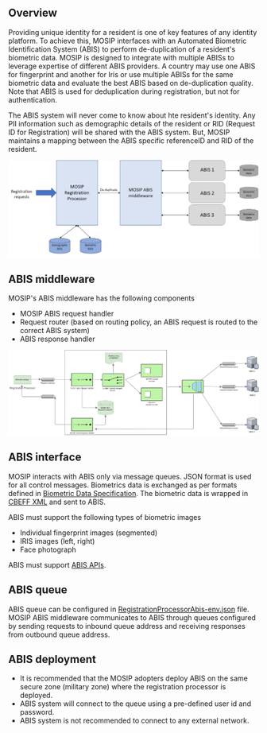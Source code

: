 ## Overview

Providing unique identity for a resident is one of key features of any identity platform. To achieve this, MOSIP interfaces with an Automated Biometric Identification System (ABIS) to perform de-duplication of a resident's biometric data. MOSIP is designed to integrate with multiple ABISs to leverage expertise of different ABIS providers. A country may use one ABIS for fingerprint and another for Iris or use multiple ABISs for the same biometric data and evaluate the best ABIS based on de-duplication quality. Note that ABIS is used for deduplication during registration, but not for authentication.

The ABIS system will never come to know about hte resident's identity. Any PII information such as demographic details of the resident or RID (Request ID for Registration) will be shared with the ABIS system. But, MOSIP maintains a mapping between the ABIS specific referenceID and RID of the resident.

![](_images/arch_diagrams/ABIS_middleware.png)

## ABIS middleware
MOSIP's ABIS middleware has the following components
- MOSIP ABIS request handler 
- Request router (based on routing policy, an ABIS request is routed to the correct ABIS system)
- ABIS response handler

![MOSIP ABIS Middleware](_images/arch_diagrams/MOSIP_ABIS_middleware.png)

## ABIS interface
MOSIP interacts with ABIS only via message queues. JSON format is used for all control messages. Biometrics data is exchanged as per formats defined in [Biometric Data Specification](Biometric-Data-Specification.md). The biometric data is wrapped in [CBEFF XML](CBEFF-XML.md) and sent to ABIS.

ABIS must support the following types of biometric images
* Individual fingerprint images (segmented)
* IRIS images (left, right)
* Face photograph

ABIS must support  [ABIS APIs](ABIS-APIs.md).

## ABIS queue
ABIS queue can be configured in [RegistrationProcessorAbis-env.json](https://github.com/mosip/mosip-config/blob/master/config-templates/RegistrationProcessorAbis-env.json) file. MOSIP ABIS middleware communicates to ABIS through queues configured by sending requests to inbound queue address and receiving responses from outbound queue address.

## ABIS deployment
* It is recommended that the MOSIP adopters deploy ABIS on the same secure zone (military zone) where the registration processor is deployed. 
* ABIS system will connect to the queue using a pre-defined user id and password. 
* ABIS system is not recommended to connect to any external network.